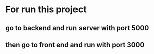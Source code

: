 # For run this project

## go to backend and run server with port 5000

## then go to front end and run with port 3000
